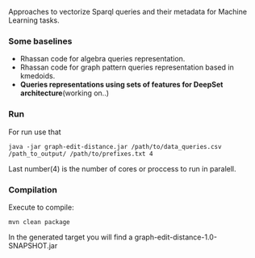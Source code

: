 Approaches to vectorize Sparql queries and their metadata for Machine Learning tasks.
### Some baselines
- Rhassan code for algebra queries representation.
- Rhassan code for graph pattern queries representation based in kmedoids.
- **Queries representations using sets of features for DeepSet architecture**(working on..)

### Run
For run use that
```$bash
java -jar graph-edit-distance.jar /path/to/data_queries.csv /path_to_output/ /path/to/prefixes.txt 4
```
Last number(4) is the number of cores or proccess to run in paralell.

### Compilation
Execute to compile:
```$bash
mvn clean package
```
In the generated target you will find a graph-edit-distance-1.0-SNAPSHOT.jar
